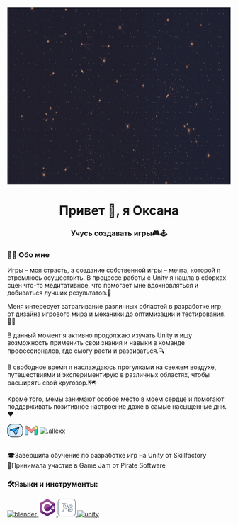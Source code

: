 
<!--
**OksanaOsipova/OksanaOsipova** is a ✨ _special_ ✨ repository because its `README.md` (this file) appears on your GitHub profile.

Here are some ideas to get you started:

- 🔭 I’m currently working on ...
- 🌱 I’m currently learning ...
- 👯 I’m looking to collaborate on ...
- 🤔 I’m looking for help with ...
- 💬 Ask me about ...
- 📫 How to reach me: ...
- 😄 Pronouns: ...
- ⚡ Fun fact: ...
-->


<img height="400" src="https://raw.githubusercontent.com/OksanaOsipova/OksanaOsipova/main/social/profile_header.gif" style="max-width: 100%; display: inline-block;" data-target="animated-image.originalImage">


<h1 align="center">Привет 👋, я Оксана</h1>
<h3 align="center">Учусь создавать игры🎮🕹️</h3>

<h3 align="left" class="heading-element" dir="auto">👩‍💻  Обо мне</h3>

<p align="left" dir="auto">

Игры – моя страсть, а создание собственной игры – мечта, которой я стремлюсь осуществить. В процессе работы с Unity я нашла в сборках сцен что-то медитативное, что помогает мне вдохновляться и добиваться лучших результатов.🔮

Меня интересует затрагивание различных областей в разработке игр, от дизайна игрового мира и механики до оптимизации и тестирования.🕵🏻

В данный момент я активно продолжаю изучать Unity и ищу возможность применить свои знания и навыки в команде профессионалов, где смогу расти и развиваться.🔍

В свободное время я наслаждаюсь прогулками на свежем воздухе, путешествиями и экспериментирую в различных областях, чтобы расширять свой кругозор.🗺️

Кроме того, мемы занимают особое место в моем сердце и помогают поддерживать позитивное настроение даже в самые насыщенные дни.❤️
</p>


<p div align="center" dir="auto">

  <a href="https://t.me/@Oxanalexan" target="blank"><img div align="center" dir="auto" src="https://raw.githubusercontent.com/OksanaOsipova/OksanaOsipova/main/social/telegram.png" alt="Oxanalexan" height="30" width="35" /></a>
  <a href="mailto:alexandrovnaox@gmail.com" target="blank"><img div align="center" dir="auto" src="https://raw.githubusercontent.com/OksanaOsipova/OksanaOsipova/main/social/gmail.png" alt="alexandrovnaox@gmail.com" height="30" width="30" /></a>
  <a href="https://discord.gg/.allexx" target="blank"><img div align="center" dir="auto" src="https://raw.githubusercontent.com/rahuldkjain/github-profile-readme-generator/master/src/images/icons/Social/discord.svg" alt=".allexx" height="40" width="40" /></a>

</p>

<p div align="left" dir="auto">
<br>🎓Завершила обучение по разработке игр на Unity от Skillfactory
<br>🎇Принимала участие в Game Jam от Pirate Software
</p>

<h3 align="left">🛠Языки и инструменты:</h3>
<p align="left"> <a href="https://www.blender.org/" target="_blank" rel="noreferrer"> <img src="https://download.blender.org/branding/community/blender_community_badge_white.svg" alt="blender" width="40" height="40"/> </а> <a href="https://www.w3schools.com/cs/" target="_blank" rel="noreferrer"> <img src="https://raw.githubusercontent.com/devicons/devicon/master/icons/csharp/csharp-original.svg" alt="csharp" width="40" height="40"/> </а> <a href="https://www.photoshop.com/en" target="_blank" rel="noreferrer"> <img src="https://raw.githubusercontent.com/devicons/devicon/master/icons/photoshop/photoshop-line.svg" alt="photoshop" width="40" height="40"/> </а> <a href="https://unity.com/" target="_blank" rel="noreferrer"> <img src="https://www.vectorlogo.zone/logos/unity3d/unity3d-icon.svg" alt="unity" width="40" height="40"/> </а> </стр>
